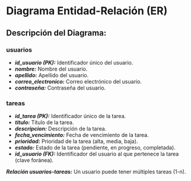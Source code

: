 # Diagrama Entidad-Relación (ER)

## Descripción del Diagrama:

### usuarios

- ***id_usuario (PK):*** Identificador único del usuario.
- ***nombre:*** Nombre del usuario.
- ***apellido:*** Apellido del usuario.
- ***correo_electronico:*** Correo electrónico del usuario.
- ***contraseña:*** Contraseña del usuario.

### tareas

- ***id_tarea (PK):*** Identificador único de la tarea.
- ***titulo:*** Título de la tarea.
- ***descripcion:*** Descripción de la tarea.
- ***fecha_vencimiento:*** Fecha de vencimiento de la tarea.
- ***prioridad:*** Prioridad de la tarea (alta, media, baja).
- ***estado:*** Estado de la tarea (pendiente, en progreso, completada).
- ***id_usuario (FK):*** Identificador del usuario al que pertenece la tarea (clave foránea).

***Relación usuarios-tareas:*** Un usuario puede tener múltiples tareas (1-n).